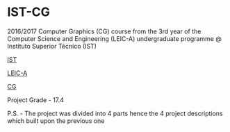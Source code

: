# IST-CG

2016/2017 Computer Graphics (CG) course from the 3rd year of the Computer Science and Engineering (LEIC-A) undergraduate programme @ Instituto Superior Técnico (IST)

[IST](https://tecnico.ulisboa.pt/en/)

[LEIC-A](https://fenix.tecnico.ulisboa.pt/cursos/leic-a)

[CG](https://fenix.tecnico.ulisboa.pt/disciplinas/CGra45179/2016-2017/1-semestre)

Project Grade - 17.4

P.S. - The project was divided into 4 parts hence the 4 project descriptions which built upon the previous one
